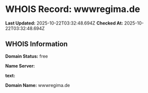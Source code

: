 # WHOIS Record: wwwregima.de

**Last Updated:** 2025-10-22T03:32:48.694Z
**Checked At:** 2025-10-22T03:32:48.694Z

## WHOIS Information

**Domain Status:** free

**Name Server:** 

**text:** 

**Domain Name:** wwwregima.de

